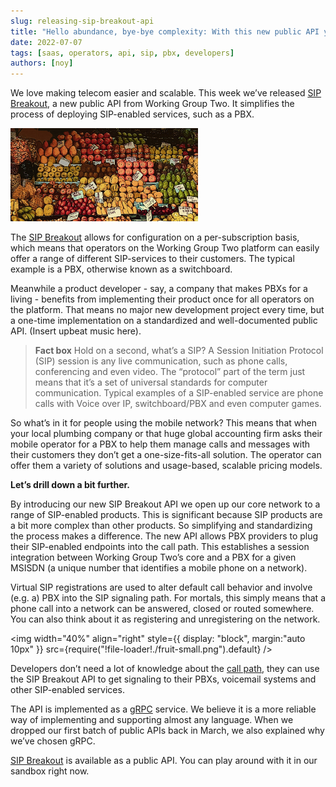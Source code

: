 ```yaml
---
slug: releasing-sip-breakout-api
title: "Hello abundance, bye-bye complexity: With this new public API you can plug multiple switchboards into the call path - without knowing what a call path is"
date: 2022-07-07
tags: [saas, operators, api, sip, pbx, developers]
authors: [noy]
---
```

We love making telecom easier and scalable. This week we’ve released [SIP Breakout](https://v1.docs.wgtwo.com/guide/sipbreakout/v1/how-to-use-sipbreakout-api.html#prerequisites), a new public API from Working Group Two. It simplifies the process of deploying SIP-enabled services, such as a PBX.

![Abundance of fruit in market stall](./fruit-landscape.png)

<!--truncate-->


The [SIP Breakout](https://v1.docs.wgtwo.com/guide/sipbreakout/v1/how-to-use-sipbreakout-api.html#prerequisites) allows for configuration on a per-subscription basis, which means that operators on the Working Group Two platform can easily offer a range of different SIP-services to their customers. The typical example is a PBX, otherwise known as a switchboard. 

Meanwhile a product developer - say, a company that makes PBXs for a living - benefits from implementing their product once for all operators on the platform. That means no major new development project every time, but a one-time implementation on a standardized and well-documented public API. (Insert upbeat music here). 

> **Fact box**
Hold on a second, what’s a SIP? A Session Initiation Protocol (SIP) session is any live communication, such as phone calls, conferencing and even video. The “protocol” part of the term just means that it’s a set of universal standards for computer communication. Typical examples of a SIP-enabled service are phone calls with Voice over IP, switchboard/PBX and even computer games.

So what’s in it for people using the mobile network? This means that when your local plumbing company or that huge global accounting firm asks their mobile operator for a PBX to help them manage calls and messages with their customers they don’t get a one-size-fits-all solution. The operator can offer them a variety of solutions and usage-based, scalable pricing models. 

**Let’s drill down a bit further.** 

By introducing our new SIP Breakout API we open up our core network to a range of SIP-enabled products. This is significant because SIP products are a bit more complex than other products. So simplifying and standardizing the process makes a difference. The new API allows PBX providers to plug their SIP-enabled endpoints into the call path. This establishes a session integration between Working Group Two’s core and a PBX for a given MSISDN (a unique number that identifies a mobile phone on a network). 

Virtual SIP registrations are used to alter default call behavior and involve (e.g. a) PBX into the SIP signaling path. For mortals, this simply means that a phone call into a network can be answered, closed or routed somewhere. You can also think about it as registering and unregistering on the network. 

<img
  width="40%"
  align="right"
  style={{
    display: "block",
    margin:"auto 10px"
  }}
  src={require("!file-loader!./fruit-small.png").default}
/>

Developers don’t need a lot of knowledge about the [call path](https://www.nextiva.com/voip-definitions/call-path.html), they can use the SIP Breakout API to get signaling to their PBXs, voicemail systems and other SIP-enabled services. 

The API is implemented as a [gRPC](https://en.wikipedia.org/wiki/GRPC) service. We believe it is a more reliable way of implementing and supporting almost any language. When we dropped our first batch of public APIs back in March, we also explained why we’ve chosen gRPC. 

[SIP Breakout](https://v1.docs.wgtwo.com/guide/sipbreakout/v1/how-to-use-sipbreakout-api.html#prerequisites) is available as a public API. You can play around with it in our sandbox right now. 